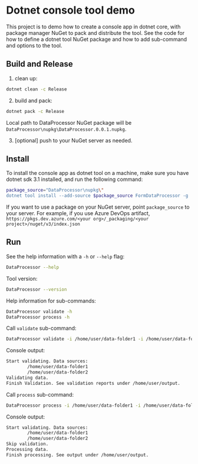 # Dotnet console tool demo

This project is to demo how to create a console app in dotnet core, with package manager NuGet to pack and distribute the tool. See the code for how to define a dotnet tool NuGet package and how to add sub-command and options to the tool.

## Build and Release

1. clean up:

```bash
dotnet clean -c Release
```

2. build and pack:

```bash
dotnet pack -c Release
```

Local path to DataProcessor NuGet package will be `DataProcessor\nupkg\DataProcessor.0.0.1.nupkg`.

3. [optional] push to your NuGet server as needed.

## Install

To install the console app as dotnet tool on a machine, make sure you have dotnet sdk 3.1 installed, and run the following command:

```bash
package_source="DataProcessor\nupkg\"
dotnet tool install --add-source $package_source FormDataProcessor -g
```

If you want to use a package on your NuGet server, point `package_source` to your server. For example, if you use Azure DevOps artifact, `https://pkgs.dev.azure.com/<your org>/_packaging/<your project>/nuget/v3/index.json`


## Run

See the help information with a `-h` or `--help` flag:

```bash
DataProcessor --help
```

Tool version:

```bash
DataProcessor --version
```

Help information for sub-commands:

```bash
DataProcessor validate -h
DataProcessor process -h
```

Call `validate` sub-command:
```bash
DataProcessor validate -i /home/user/data-folder1 -i /home/user/data-folder2 -o /home/user/output
```
Console output:
```bash
Start validating. Data sources: 
        /home/user/data-folder1
        /home/user/data-folder2
Validating data.
Finish Validation. See validation reports under /home/user/output.
```

Call `process` sub-command:
```bash
DataProcessor process -i /home/user/data-folder1 -i /home/user/data-folder2 -o /home/user/output -s
```
Console output:
```bash
Start validating. Data sources: 
        /home/user/data-folder1
        /home/user/data-folder2
Skip validation.
Processing data.
Finish processing. See output under /home/user/output.
```